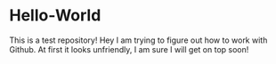# Hello-World
This is a test repository!
Hey I am trying to figure out how to work with Github.
At first it looks unfriendly, I am sure I will get on top soon!
